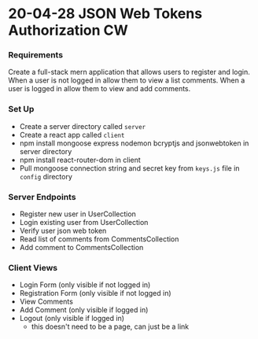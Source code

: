 # 20-04-28 JSON Web Tokens Authorization CW

### Requirements
Create a full-stack mern application that allows users to register and login. When a user is not logged in allow them to view a list comments. When a user is logged in allow them to view and add comments.

### Set Up
- Create a server directory called `server`
- Create a react app called `client`
- npm install mongoose express nodemon bcryptjs and jsonwebtoken in server directory
- npm install react-router-dom in client 
- Pull mongoose connection string and secret key from `keys.js` file in `config` directory
### Server Endpoints
- Register new user in UserCollection
- Login existing user from UserCollection
- Verify user json web token
- Read list of comments from CommentsCollection
- Add comment to CommentsCollection
### Client Views
- Login Form (only visible if not logged in)
- Registration Form (only visible if not logged in)
- View Comments 
- Add Comment (only visible if logged in)
- Logout (only visible if logged in)
    - this doesn't need to be a page, can just be a link